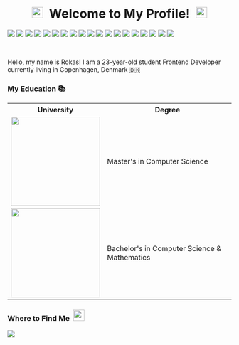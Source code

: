 <h1 align="center">
  <img src="https://emojis.slackmojis.com/emojis/images/1660853767/60881/meow_attention.gif?1660853767" width="25" />
  &nbsp;Welcome to My Profile!&nbsp;
  <img src="https://emojis.slackmojis.com/emojis/images/1660853767/60881/meow_attention.gif?1660853767" width="25" />
</h1>

<p>
  <img src="https://img.shields.io/badge/React-61DAFB.svg?style=for-the-badge&logo=React&logoColor=black" />
  <img src="https://img.shields.io/badge/Angular-0F0F11.svg?style=for-the-badge&logo=Angular&logoColor=white" />
  <img src="https://img.shields.io/badge/Next.js-000000.svg?style=for-the-badge&logo=nextdotjs&logoColor=white" />
  <img src="https://img.shields.io/badge/TypeScript-3178C6.svg?style=for-the-badge&logo=TypeScript&logoColor=white" />
  <img src="https://img.shields.io/badge/HTML5-E34F26.svg?style=for-the-badge&logo=HTML5&logoColor=white" />
  <img src="https://img.shields.io/badge/JavaScript-F7DF1E.svg?style=for-the-badge&logo=JavaScript&logoColor=black" />
  <img src="https://img.shields.io/badge/CSS3-1572B6.svg?style=for-the-badge&logo=CSS3&logoColor=white" />
  <img src="https://img.shields.io/badge/Tailwind%20CSS-06B6D4.svg?style=for-the-badge&logo=Tailwind-CSS&logoColor=white" />
  <img src="https://img.shields.io/badge/Sass-CC6699.svg?style=for-the-badge&logo=Sass&logoColor=white" />
  <img src="https://img.shields.io/badge/Node.js-5FA04E.svg?style=for-the-badge&logo=nodedotjs&logoColor=white" />
  <img src="https://img.shields.io/badge/Docker-2496ED.svg?style=for-the-badge&logo=Docker&logoColor=white" />
  <img src="https://img.shields.io/badge/Git-F05032.svg?style=for-the-badge&logo=Git&logoColor=white" />
  <img src="https://img.shields.io/badge/DigitalOcean-0080FF.svg?style=for-the-badge&logo=DigitalOcean&logoColor=white" />
  <img src="https://img.shields.io/badge/Heroku-430098.svg?style=for-the-badge&logo=Heroku&logoColor=white" />
  <img src="https://img.shields.io/badge/Redux-764ABC.svg?style=for-the-badge&logo=Redux&logoColor=white" />
  <img src="https://img.shields.io/badge/PostgreSQL-4169E1.svg?style=for-the-badge&logo=PostgreSQL&logoColor=white" />
  <img src="https://img.shields.io/badge/Go-00ADD8.svg?style=for-the-badge&logo=Go&logoColor=white" />
  <img src="https://img.shields.io/badge/Scala-DC322F.svg?style=for-the-badge&logo=Scala&logoColor=white" />
  <img src="https://img.shields.io/badge/Python-3776AB.svg?style=for-the-badge&logo=Python&logoColor=white" />
</p>

<br />

Hello, my name is Rokas! I am a 23-year-old student Frontend Developer currently living in Copenhagen, Denmark 🇩🇰

<h3>My Education 📚</h3>

<table>
  <tr>
    <th>University</th>
    <th>Degree</th>
  </tr>
  <tr>
    <td><img width="200" src="https://itu.dk/-/media/DK/Om-ITU/Presse/ITU-Logoer/ITU_logo_CPH_UK-jpg.jpg" /></td>
    <td>Master's in Computer Science</td>
  </tr>
  <tr>
    <td><img width="200" src="https://ruc.dk/sites/default/files/2017-05/ruc_logo_download_en.png" /></td>
    <td>Bachelor's in Computer Science & Mathematics</td>
  </tr>
</table>

<!-- <img src="https://github-readme-stats.vercel.app/api/top-langs/?username=rokaskasperavicius&hide=jupyter%20notebook&layout=compact&theme=dark&hide_border=true" /> -->

<h3>Where to Find Me &nbsp;<img src="https://emojis.slackmojis.com/emojis/images/1643516091/21142/meow_bongotap.gif?1643516091" width="25" /></h3>

<a href="https://www.linkedin.com/in/rokaskasperavicius/" target="_blank">
  <img src="https://img.shields.io/badge/LinkedIn-0A66C2.svg?style=for-the-badge&logo=LinkedIn&logoColor=white" />
</a>
